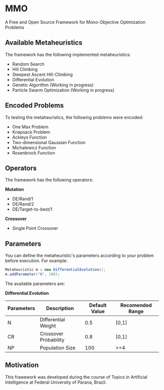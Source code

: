 # MMO

A Free and Open Source Framework for Mono-Objective Optimization Problems

Available Metaheuristics
---
The framework has the following implemented metaheuristics:

- Random Search
- Hill Climbing
- Steepest Ascent Hill-Climbing
- Differential Evolution
- Genetic Algorithm (Working in progress)
- Particle Swarm Optimization (Working in progress)

Encoded Problems
---
To testing the metaheuristics, the following problems were encoded:

- One Max Problem
- Knapsack Problem
- Ackleys Function
- Two-dimensional Gaussian Function
- Michalewicz Function
- Rosenbrock Function

Operators
--
The framework has the following operators:

**Mutation**
- DE/Rand/1
- DE/Rand/2
- DE/Target-to-best/1

**Crossover**
- Single Point Crossover

Parameters 
---
You can define the metaheuristic's parameters according to your problem before execution. For example:

```Java
Metaheuristic m = new DifferentialEvolution();
m.addParameter("N", 100);
```

The available parameters are:

**Differential Evolution**

| Parameters   | Description           | Default Value | Recomended Range |
|--------------|-----------------------|---------------|------------------|
| N            | Differential Weight   | 0.5           | [0,1]            |
| CR           | Crossover Probability | 0.8           | [0,1]            |
| NP           | Population Size       | 100           | >=4              |


Motivation
---
This frawework was developed during the course of Topics in Artificial Intelligence at Federal University of Parana, Brazil.



